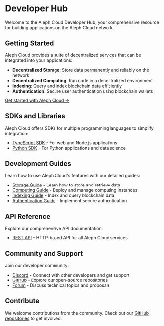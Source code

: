 # Developer Hub

Welcome to the Aleph Cloud Developer Hub, your comprehensive resource for building applications on the Aleph Cloud network.

## Getting Started

Aleph Cloud provides a suite of decentralized services that can be integrated into your applications:

- **Decentralized Storage**: Store data permanently and reliably on the network
- **Decentralized Computing**: Run code in a decentralized environment
- **Indexing**: Query and index blockchain data efficiently
- **Authentication**: Secure user authentication using blockchain wallets

[Get started with Aleph Cloud →](/devhub/getting-started/)

## SDKs and Libraries

Aleph Cloud offers SDKs for multiple programming languages to simplify integration:

- [TypeScript SDK](/devhub/sdks-and-tools/typescript-sdk/) - For web and Node.js applications
- [Python SDK](/devhub/sdks-and-tools/python-sdk/) - For Python applications and data science

## Development Guides

Learn how to use Aleph Cloud's features with our detailed guides:

- [Storage Guide](/devhub/building-applications/data-storage/getting-started) - Learn how to store and retrieve data
- [Computing Guide](/devhub/compute-resources/standard-instances/) - Deploy and manage computing instances
- [Indexing Guide](/devhub/building-applications/blockchain-data/indexing/) - Index and query blockchain data
- [Authentication Guide](/devhub/building-applications/authentication/) - Implement secure authentication

## API Reference

Explore our comprehensive API documentation:

- [REST API](/devhub/api/rest) - HTTP-based API for all Aleph Cloud services

<!-- ## Example Projects

Get inspired by real-world examples:

- [Web3 Applications](/devhub/examples/web3-apps/) - Decentralized applications built on Aleph Cloud
- [DeFi Integration](/devhub/examples/defi/) - Financial applications using Aleph Cloud
- [NFT Projects](/devhub/examples/nft/) - NFT platforms leveraging Aleph Cloud -->

## Community and Support

Join our developer community:

- [Discord](https://discord.com/invite/alephcloud) - Connect with other developers and get support
- [GitHub](https://github.com/aleph-im) - Explore our open-source repositories
- [Forum](https://forum.aleph.cloud) - Discuss technical topics and proposals

## Contribute

We welcome contributions from the community. Check out our [GitHub repositories](https://github.com/aleph-im) to get involved.
